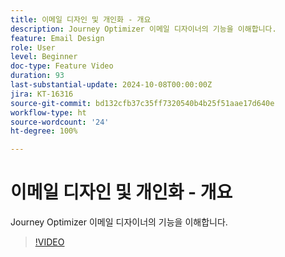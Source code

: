 ```yaml
---
title: 이메일 디자인 및 개인화 - 개요
description: Journey Optimizer 이메일 디자이너의 기능을 이해합니다.
feature: Email Design
role: User
level: Beginner
doc-type: Feature Video
duration: 93
last-substantial-update: 2024-10-08T00:00:00Z
jira: KT-16316
source-git-commit: bd132cfb37c35ff7320540b4b25f51aae17d640e
workflow-type: ht
source-wordcount: '24'
ht-degree: 100%

---
```



# 이메일 디자인 및 개인화 - 개요

Journey Optimizer 이메일 디자이너의 기능을 이해합니다.

>[!VIDEO](https://video.tv.adobe.com/v/3432676/?learn=on)
